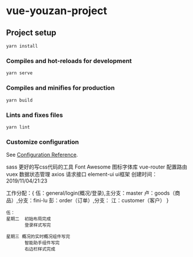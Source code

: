 # vue-youzan-project

## Project setup
```
yarn install
```

### Compiles and hot-reloads for development
```
yarn serve
```

### Compiles and minifies for production
```
yarn build
```

### Lints and fixes files
```
yarn lint
```

### Customize configuration
See [Configuration Reference](https://cli.vuejs.org/config/).

sass 更好的写css代码的工具
Font Awesome 图标字体库
vue-router 配置路由
vuex 数据状态管理
axios 请求接口
element-ui ui框架
创建时间：2019/11/04/21:23

工作分配：{
    伍：general/login(概况/登录),主分支：master
    卢：goods（商品）,分支：fini-lu
    彭：order（订单）,分支：
    江：customer（客户）
}

    伍：
    星期二  初始布局完成
           登录样式写完
           
    星期三 概况的实时概况组件写完
           智能助手组件写完
           右边栏样式完成